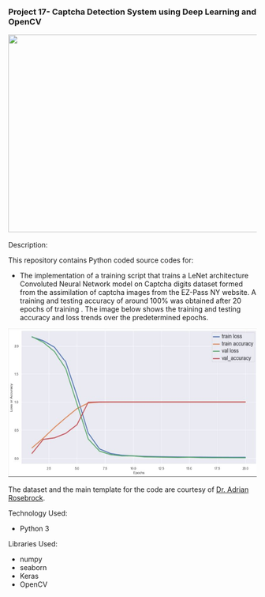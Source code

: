 ### Project 17- Captcha Detection System using Deep Learning and OpenCV 

<p align="center">
    <img width="800" height="400"
     src="https://www.dictionary.com/e/wp-content/uploads/2011/10/CAPTCHA-1000-x-700-copy.jpg">
</p>

Description:

This repository contains Python coded source codes for:
 
 
* The implementation of a training script that trains a LeNet architecture
 Convoluted Neural Network model on Captcha digits dataset formed from the
  assimilation of captcha images from the EZ-Pass NY website. A training and
   testing accuracy of around 100% was obtained after 20 epochs of training
   . The image below shows the training and testing accuracy and loss trends
    over the predetermined epochs.
 
   
<p align="center">
    <img width="600" height="300"
     src="./trainPlot.JPG">
</p>
   
  
       
The dataset and the main template for the code are courtesy of [Dr. Adrian
 Rosebrock](https://www.linkedin.com/in/adrian-rosebrock-59b8732a/).
       
    
       

Technology Used:

* Python 3

Libraries Used:

* numpy
* seaborn
* Keras
* OpenCV
